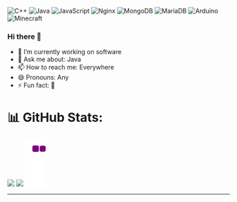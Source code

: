 
![C++](https://img.shields.io/badge/c++-%2300599C.svg?style=for-the-badge&logo=c%2B%2B&logoColor=white) ![Java](https://img.shields.io/badge/java-%23ED8B00.svg?style=for-the-badge&logo=gradle&logoColor=white) ![JavaScript](https://img.shields.io/badge/javascript-%23323330.svg?style=for-the-badge&logo=javascript&logoColor=%23F7DF1E) ![Nginx](https://img.shields.io/badge/nginx-%23009639.svg?style=for-the-badge&logo=nginx&logoColor=white) ![MongoDB](https://img.shields.io/badge/MongoDB-%234ea94b.svg?style=for-the-badge&logo=mongodb&logoColor=white) ![MariaDB](https://img.shields.io/badge/MariaDB-003545?style=for-the-badge&logo=mariadb&logoColor=white) ![Arduino](https://img.shields.io/badge/-Arduino-00979D?style=for-the-badge&logo=Arduino&logoColor=white) ![Minecraft](https://img.shields.io/badge/Paper%2FForge-%236441A4?style=for-the-badge&logo=minecraft&logoColor=white)

### Hi there 👋
- 🔭 I’m currently working on software
- 💬 Ask me about: Java
- 📫 How to reach me: Everywhere
- 😄 Pronouns: Any
- ⚡ Fun fact: :shark:

# 📊 GitHub Stats:
![](https://github-readme-streak-stats.herokuapp.com/?user=wolfi3654&theme=dark&hide_border=false)
![](https://github-readme-stats.vercel.app/api/top-langs/?username=wolfi3654&theme=dark&hide_border=false&include_all_commits=true&count_private=true&layout=compact)
![Snake](https://github.com/wolfi3654/wolfi3654/blob/output/github-contribution-grid-snake.gif)

---
